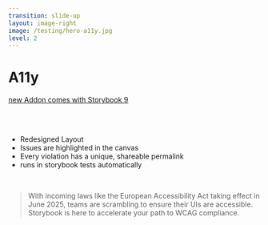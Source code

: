 ```yaml
---
transition: slide-up
layout: image-right
image: /testing/hero-a11y.jpg
level: 2
---
```


# A11y

<fluent-emoji-rocket/> [new Addon comes with Storybook 9](https://storybook.js.org/blog/preview-the-new-accessibility-addon/)

<br/>
<br/>

- Redesigned Layout
- Issues are highlighted in the canvas
- Every violation has a unique, shareable permalink
- runs in storybook tests automatically

<br/>

> With incoming laws like the European Accessibility Act taking effect in June 2025, teams are scrambling to ensure their UIs are accessible. Storybook is here to accelerate your path to WCAG compliance.